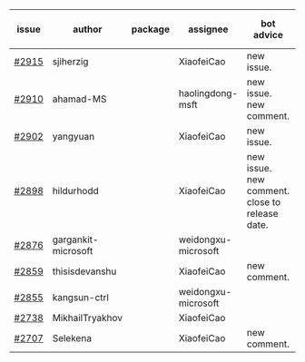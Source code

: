 | issue | author | package | assignee | bot advice | created date of issue | target release date | date from target |
| ------ | ------ | ------ | ------ | ------ | ------ | ------ | :-----: |
| [#2915](https://github.com/Azure/sdk-release-request/issues/2915) | sjiherzig |  | XiaofeiCao | new issue. | 06-13 | 06-30 |  |
| [#2910](https://github.com/Azure/sdk-release-request/issues/2910) | ahamad-MS |  | haolingdong-msft | new issue. new comment. | 06-13 | 06-15 |  |
| [#2902](https://github.com/Azure/sdk-release-request/issues/2902) | yangyuan |  | XiaofeiCao | new issue. | 06-07 | 06-09 |  |
| [#2898](https://github.com/Azure/sdk-release-request/issues/2898) | hildurhodd |  | XiaofeiCao | new issue. new comment. close to release date.  | 06-07 | 06-21 | 0 |
| [#2876](https://github.com/Azure/sdk-release-request/issues/2876) | gargankit-microsoft |  | weidongxu-microsoft |  | 06-03 | 06-30 |  |
| [#2859](https://github.com/Azure/sdk-release-request/issues/2859) | thisisdevanshu |  | XiaofeiCao | new comment. | 05-31 | 06-14 |  |
| [#2855](https://github.com/Azure/sdk-release-request/issues/2855) | kangsun-ctrl |  | weidongxu-microsoft |  | 05-31 | 06-02 |  |
| [#2738](https://github.com/Azure/sdk-release-request/issues/2738) | MikhailTryakhov |  | XiaofeiCao |  | 04-25 | 05-02 |  |
| [#2707](https://github.com/Azure/sdk-release-request/issues/2707) | Selekena |  | XiaofeiCao | new comment. | 04-15 | 05-02 |  |
